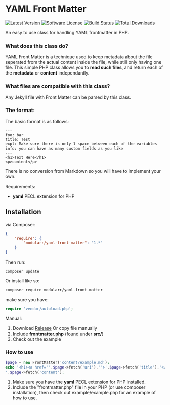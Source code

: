 YAML Front Matter
================
[![Latest Version](http://img.shields.io/packagist/v/modularr/yaml-front-matter.svg?style=flat)](https://packagist.org/packages/modularr/yaml-front-matter)
[![Software License](https://poser.pugx.org/modularr/yaml-front-matter/license.svg)](LICENSE.md)
[![Build Status](https://img.shields.io/travis/Modularr/YAML-FrontMatter/master.svg?style=flat)](https://travis-ci.org/Modularr/YAML-FrontMatter)
[![Total Downloads](https://img.shields.io/packagist/dt/modularr/yaml-front-matter.svg?style=flat)](https://packagist.org/packages/modularr/yaml-front-matter)

An easy to use class for handling YAML frontmatter in PHP.

### What does this class do?

YAML Front Matter is a technique used to keep metadata about the file seperated from the actual content inside the file, while still only having one file. This simple PHP class allows you to **read such files**, and return each of the **metadata** or **content** independantly.

### What files are compatible with this class?

Any Jekyll file with Front Matter can be parsed by this class.


### The format:

The basic format is as follows:

	---
	foo: bar
	title: Test
	expl: Make sure there is only 1 space between each of the variables
	info: you can have as many custom fields as you like
	---
	<h1>Text Here</h1>
	<p>content</p>

There is no conversion from Markdown so you will have to implement your own.

Requirements:
- **yaml** PECL extension for PHP

## Installation

via Composer:
```json
{
    "require": {
        "modularr/yaml-front-matter": "1.*"
    }
}
```
Then run:

	composer update
	
Or install like so:

	composer require modularr/yaml-front-matter

make sure you have:
```php
require 'vendor/autoload.php';
```

Manual:

1. Download [Release](https://github.com/Modularr/YAML-FrontMatter/releases) Or copy file manually
2. Include **frontmatter.php** (found under **src/**)
3. Check out the example

### How to use

```php
$page = new FrontMatter('content/example.md');
echo '<h1><a href="'.$page->fetch('uri').'">'.$page->fetch('title').'</a></h1>
'.$page->fetch('content');
```

1. Make sure you have the **yaml** PECL extension for PHP installed.
2. Include the "frontmatter.php" file in your PHP (or use composer installation), then check out example/example.php for an example of how to use.
